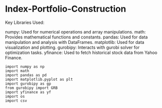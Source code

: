 # Index-Portfolio-Construction
Key Libraries Used:

numpy: Used for numerical operations and array manipulations.
math: Provides mathematical functions and constants.
pandas: Used for data manipulation and analysis with DataFrames.
matplotlib: Used for data visualization and plotting.
gurobipy: Interacts with gurobi solver for optimization tasks.
yfinance: Used to fetch historical stock data from Yahoo Finance.
```{python}
import numpy as np
import math
import pandas as pd
import matplotlib.pyplot as plt
import gurobipy as gp
from gurobipy import GRB
import yfinance as yf
import os
import csv
```
